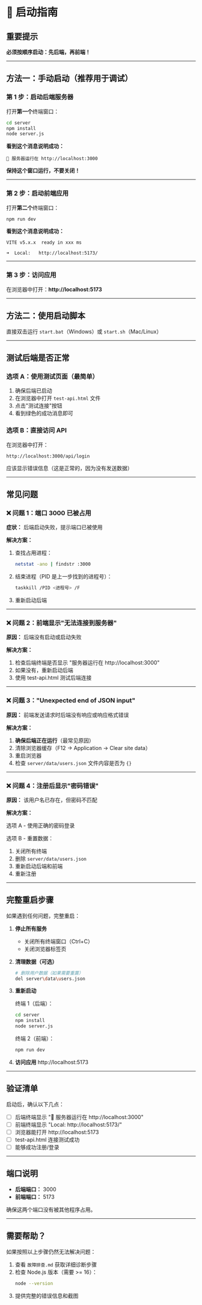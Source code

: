 # 🚀 启动指南

## 重要提示

**必须按顺序启动：先后端，再前端！**

---

## 方法一：手动启动（推荐用于调试）

### 第 1 步：启动后端服务器

打开**第一个**终端窗口：

```bash
cd server
npm install
node server.js
```

**看到这个消息说明成功：**
```
🚀 服务器运行在 http://localhost:3000
```

**保持这个窗口运行，不要关闭！**

---

### 第 2 步：启动前端应用

打开**第二个**终端窗口：

```bash
npm run dev
```

**看到这个消息说明成功：**
```
VITE v5.x.x  ready in xxx ms

➜  Local:   http://localhost:5173/
```

---

### 第 3 步：访问应用

在浏览器中打开：**http://localhost:5173**

---

## 方法二：使用启动脚本

直接双击运行 `start.bat`（Windows）或 `start.sh`（Mac/Linux）

---

## 测试后端是否正常

### 选项 A：使用测试页面（最简单）

1. 确保后端已启动
2. 在浏览器中打开 `test-api.html` 文件
3. 点击"测试连接"按钮
4. 看到绿色的成功消息即可

### 选项 B：直接访问 API

在浏览器中打开：
```
http://localhost:3000/api/login
```

应该显示错误信息（这是正常的，因为没有发送数据）

---

## 常见问题

### ❌ 问题 1：端口 3000 已被占用

**症状：** 后端启动失败，提示端口已被使用

**解决方案：**

1. 查找占用进程：
   ```bash
   netstat -ano | findstr :3000
   ```

2. 结束进程（PID 是上一步找到的进程号）：
   ```bash
   taskkill /PID <进程号> /F
   ```

3. 重新启动后端

---

### ❌ 问题 2：前端显示"无法连接到服务器"

**原因：** 后端没有启动或启动失败

**解决方案：**

1. 检查后端终端是否显示 "服务器运行在 http://localhost:3000"
2. 如果没有，重新启动后端
3. 使用 test-api.html 测试后端连接

---

### ❌ 问题 3："Unexpected end of JSON input"

**原因：** 前端发送请求时后端没有响应或响应格式错误

**解决方案：**

1. **确保后端正在运行**（最常见原因）
2. 清除浏览器缓存（F12 → Application → Clear site data）
3. 重启浏览器
4. 检查 `server/data/users.json` 文件内容是否为 `{}`

---

### ❌ 问题 4：注册后显示"密码错误"

**原因：** 该用户名已存在，但密码不匹配

**解决方案：**

选项 A - 使用正确的密码登录

选项 B - 重置数据：
1. 关闭所有终端
2. 删除 `server/data/users.json`
3. 重新启动后端和前端
4. 重新注册

---

## 完整重启步骤

如果遇到任何问题，完整重启：

1. **停止所有服务**
   - 关闭所有终端窗口（Ctrl+C）
   - 关闭浏览器标签页

2. **清理数据（可选）**
   ```bash
   # 删除用户数据（如果需要重置）
   del server\data\users.json
   ```

3. **重新启动**
   
   终端 1（后端）：
   ```bash
   cd server
   npm install
   node server.js
   ```
   
   终端 2（前端）：
   ```bash
   npm run dev
   ```

4. **访问应用**
   http://localhost:5173

---

## 验证清单

启动后，确认以下几点：

- [ ] 后端终端显示 "🚀 服务器运行在 http://localhost:3000"
- [ ] 前端终端显示 "Local: http://localhost:5173/"
- [ ] 浏览器能打开 http://localhost:5173
- [ ] test-api.html 连接测试成功
- [ ] 能够成功注册/登录

---

## 端口说明

- **后端端口：** 3000
- **前端端口：** 5173

确保这两个端口没有被其他程序占用。

---

## 需要帮助？

如果按照以上步骤仍然无法解决问题：

1. 查看 `故障排查.md` 获取详细诊断步骤
2. 检查 Node.js 版本（需要 >= 16）：
   ```bash
   node --version
   ```
3. 提供完整的错误信息和截图

